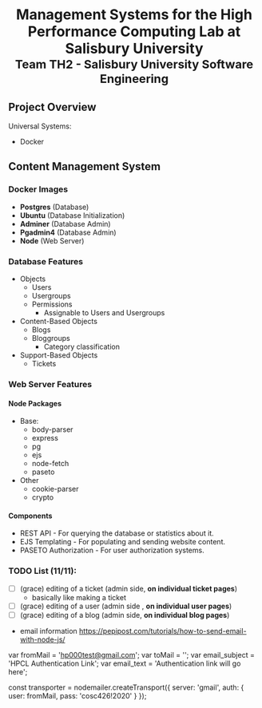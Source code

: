 # <p align=center> Management Systems for the High Performance Computing Lab at Salisbury University <br> <sub>Team TH2 - Salisbury University Software Engineering </p>

## Project Overview
Universal Systems:
 * Docker

## Content Management System
### Docker Images
- <b>Postgres</b>		(Database)
- <b>Ubuntu</b>			(Database Initialization)
- <b>Adminer</b>		(Database Admin)
- <b>Pgadmin4</b>		(Database Admin)
- <b>Node</b>			(Web Server)

### Database Features
* Objects
	* Users
	* Usergroups
	* Permissions
		* Assignable to Users and Usergroups
* Content-Based Objects
	* Blogs
	* Bloggroups
		* Category classification
* Support-Based Objects
	* Tickets

### Web Server Features
#### Node Packages
* Base:
	* body-parser
	* express
	* pg
	* ejs
	* node-fetch
	* paseto
* Other
	* cookie-parser
	* crypto

#### Components
* REST API - For querying the database or statistics about it.
* EJS Templating - For populating and sending website content.
* PASETO Authorization - For user authorization systems.

### TODO List (11/11): 
- [ ] (grace) editing of a ticket (admin side, **on individual ticket pages**)
	- basically like making a ticket
- [ ] (grace) editing of a user (admin side , **on individual user pages**)
- [ ] (grace) editing of a blog (admin side, **on individual blog pages**)

- email information https://pepipost.com/tutorials/how-to-send-email-with-node-js/

var fromMail = 'hp000test@gmail.com';
var toMail = '';
var email_subject = 'HPCL Authentication Link';
var email_text = 'Authentication link will go here';

const transporter = nodemailer.createTransport({
    server: 'gmail',
    auth: {
        user: fromMail,
    	pass: 'cosc426!2020'
  }
});
